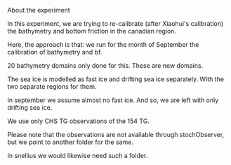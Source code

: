 About the experiment

In this experiment, we are trying to re-calibrate (after Xiaohui's calibration) the bathymetry and bottom friction in the canadian region.

Here, the approach is that:
we run for the month of September the calibration of bathymetry and bf.

20 bathymetry domains only done for this. These are new domains. 

The sea ice is modelled as fast ice and drifting sea ice separately. With the two separate regions for them.

In september we assume almost no fast ice. And so, we are left with only drifting sea ice. 

We use only CHS TG observations of the 154 TG. 


Please note that the observations are not available through stochObserver, but we point to another folder for the same. 

In snellius we would likewise need such a folder. 